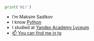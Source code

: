 ``` python
print('Hi!')
```
- I’m Maksim Sadikov
- I know [Python](https://www.python.org)
- I studied at [Yandex Academy Lyceum](https://academy.yandex.ru/lyceum/)
- [📫 You can find me in tg](https://t.me/Magprone)

